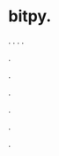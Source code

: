 # bitpy.
.
.
.
.












.






















































.
























.



























.

















































































.


























.
